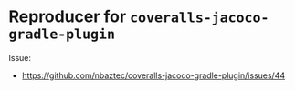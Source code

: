 # Reproducer for `coveralls-jacoco-gradle-plugin`

Issue:

- https://github.com/nbaztec/coveralls-jacoco-gradle-plugin/issues/44

